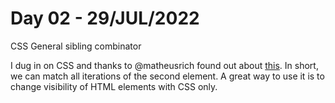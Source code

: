 # Day 02 - 29/JUL/2022
CSS General sibling combinator

I dug in on CSS and thanks to @matheusrich found out about [this].
In short, we can match all iterations of the second element. A great way to use it is to change visibility of HTML elements with CSS only.

[this]: https://developer.mozilla.org/en-US/docs/Web/CSS/General_sibling_combinator